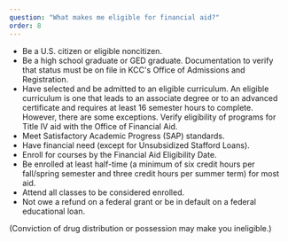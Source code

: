 ```yaml
---
question: "What makes me eligible for financial aid?"
order: 8
---
```


* Be a U.S. citizen or eligible noncitizen.
* Be a high school graduate or GED graduate. Documentation to verify that status must be on file in KCC's Office of Admissions and Registration.
* Have selected and be admitted to an eligible curriculum. An eligible curriculum is one that leads to an associate degree or to an advanced certificate and requires at least 16 semester hours to complete. However, there are some exceptions. Verify eligibility of programs for Title IV aid with the Office of Financial Aid.
* Meet Satisfactory Academic Progress (SAP) standards.
* Have financial need (except for Unsubsidized Stafford Loans).
* Enroll for courses by the Financial Aid Eligibility Date.
* Be enrolled at least half-time (a minimum of six credit hours per fall/spring semester and three credit hours per summer term) for most aid.
* Attend all classes to be considered enrolled.
* Not owe a refund on a federal grant or be in default on a federal educational loan.

(Conviction of drug distribution or possession may make you ineligible.)
